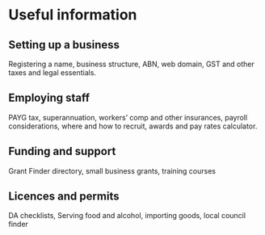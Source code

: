 # Useful information

## Setting up a business
Registering a name, business structure, ABN, web domain, GST and other taxes and legal essentials.

## Employing staff
PAYG tax, superannuation, workers’ comp and other insurances, payroll considerations, where and how to recruit, awards and pay rates calculator.

## Funding and support
Grant Finder directory, small business grants, training courses

## Licences and permits
DA checklists, Serving food and alcohol, importing goods, local council finder
